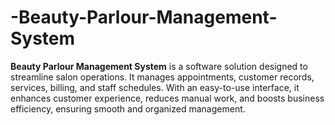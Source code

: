 # -Beauty-Parlour-Management-System
**Beauty Parlour Management System** is a software solution designed to streamline salon operations. It manages appointments, customer records, services, billing, and staff schedules. With an easy-to-use interface, it enhances customer experience, reduces manual work, and boosts business efficiency, ensuring smooth and organized management.
